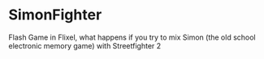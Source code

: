 SimonFighter
============

Flash Game in Flixel, what happens if you try to mix Simon (the old school electronic memory game) with Streetfighter 2